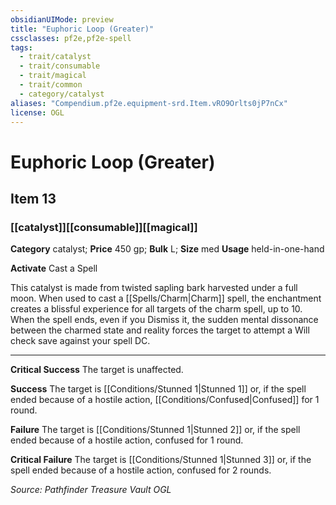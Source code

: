 ```yaml
---
obsidianUIMode: preview
title: "Euphoric Loop (Greater)"
cssclasses: pf2e,pf2e-spell
tags:
  - trait/catalyst
  - trait/consumable
  - trait/magical
  - trait/common
  - category/catalyst
aliases: "Compendium.pf2e.equipment-srd.Item.vRO9Orlts0jP7nCx"
license: OGL
---
```

# Euphoric Loop (Greater)
## Item 13
### [[catalyst]][[consumable]][[magical]]

**Category** catalyst; 
**Price** 450 gp; 
**Bulk** L; **Size** med
**Usage** held-in-one-hand

**Activate** Cast a Spell

This catalyst is made from twisted sapling bark harvested under a full moon. When used to cast a [[Spells/Charm|Charm]] spell, the enchantment creates a blissful experience for all targets of the charm spell, up to 10. When the spell ends, even if you Dismiss it, the sudden mental dissonance between the charmed state and reality forces the target to attempt a Will check save against your spell DC.

* * *

**Critical Success** The target is unaffected.

**Success** The target is [[Conditions/Stunned 1|Stunned 1]] or, if the spell ended because of a hostile action, [[Conditions/Confused|Confused]] for 1 round.

**Failure** The target is [[Conditions/Stunned 1|Stunned 2]] or, if the spell ended because of a hostile action, confused for 1 round.

**Critical Failure** The target is [[Conditions/Stunned 1|Stunned 3]] or, if the spell ended because of a hostile action, confused for 2 rounds.

*Source: Pathfinder Treasure Vault*
*OGL*